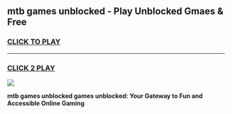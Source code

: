 
## mtb games unblocked - Play Unblocked Gmaes & Free
<h3>
<a href="https://premium.freeplayer.one?title=mtb_games_unblocked&ref=20F">CLICK TO PLAY</a></h3>
<hr>

<h3>
<a href="https://premium.freeplayer.one?title=mtb_games_unblocked&ref=20F">CLICK 2 PLAY</a>
  
</h3>

<a href="https://premium.freeplayer.one?title=mtb_games_unblocked&ref=20F/"><img src="https://clearcache.store/games.png"></a>


**mtb games unblocked games unblocked: Your Gateway to Fun and Accessible Online Gaming**
